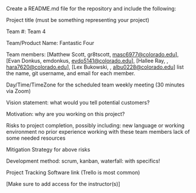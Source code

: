 Create a README.md file for the repository and include the following:

Project title (must be something representing your project)

Team #: Team 4

Team/Product Name: Fantastic Four

Team members: [Matthew Scott, gr8tscott, masc6977@colorado.edu], [Evan Donkus, emdonkus, evdo5141@colorado.edu], [Hallee Ray, , hara7620@colorado.edu], [Lex Bukowski, , albu0228@colorado.edu] list the name, git username, and email for each member.

Day/Time/TimeZone for the scheduled team weekly meeting (30 minutes via Zoom)

Vision statement: what would you tell potential customers?

Motivation: why are you working on this project?

Risks to project completion, possibly including:
  new language or working environment
  no prior experience working with these team members
  lack of some needed resources

Mitigation Strategy for above risks

Development method: scrum, kanban, waterfall: with specifics!

Project Tracking Software link (Trello is most common)

[Make sure to add access for the instructor(s)]

